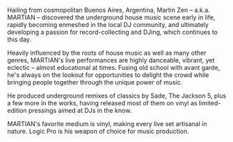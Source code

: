 Hailing from cosmopolitan Buenos Aires, Argentina, Martin Zen – a.k.a. MARTIAN – discovered the underground house music scene early in life, rapidly becoming enmeshed in the local DJ community, and ultimately developing a passion for record-collecting and DJing, which continues to this day.

Heavily influenced by the roots of house music as well as many other genres, MARTIAN's live performances are highly danceable, vibrant, yet eclectic – almost educational at times. Fusing old school with avant garde, he's always on the lookout for opportunities to delight the crowd while bringing people together through the unique power of music.

He produced underground remixes of classics by Sade, The Jackson 5, plus a few more in the works, having released most of them on vinyl as limited-edition pressings aimed at DJs in the know.

MARTIAN's favorite medium is vinyl, making every live set artisanal in nature. Logic Pro is his weapon of choice for music production.
